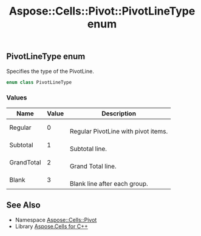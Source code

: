 ﻿---
title: Aspose::Cells::Pivot::PivotLineType enum
linktitle: PivotLineType
second_title: Aspose.Cells for C++ API Reference
description: 'Aspose::Cells::Pivot::PivotLineType enum. Specifies the type of the PivotLine in C++.'
type: docs
weight: 3700
url: /cpp/aspose.cells.pivot/pivotlinetype/
---
## PivotLineType enum


Specifies the type of the PivotLine.

```cpp
enum class PivotLineType
```

### Values

| Name | Value | Description |
| --- | --- | --- |
| Regular | 0 | <br>Regular PivotLine with pivot items. |
| Subtotal | 1 | <br>Subtotal line. |
| GrandTotal | 2 | <br>Grand Total line. |
| Blank | 3 | <br>Blank line after each group. |

## See Also

* Namespace [Aspose::Cells::Pivot](../)
* Library [Aspose.Cells for C++](../../)
